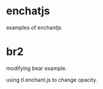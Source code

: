 # enchatjs
examples of enchantjs

# br2

modifying bear example.

using tl.enchant.js to change opacity.
